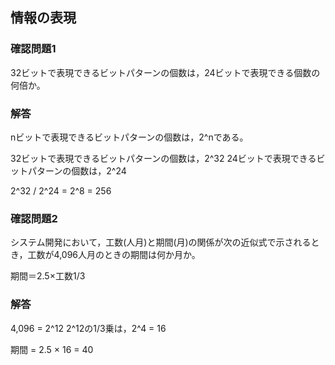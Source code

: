 ## 情報の表現

### 確認問題1

32ビットで表現できるビットパターンの個数は，24ビットで表現できる個数の何倍か。

### 解答

nビットで表現できるビットパターンの個数は，2^nである。

32ビットで表現できるビットパターンの個数は，2^32
24ビットで表現できるビットパターンの個数は，2^24

2^32 / 2^24 = 2^8 = 256

### 確認問題2

システム開発において，工数(人月)と期間(月)の関係が次の近似式で示されるとき，工数が4,096人月のときの期間は何か月か。

期間＝2.5×工数1/3

### 解答

4,096 = 2^12
2^12の1/3乗は，2^4 = 16

期間 = 2.5 × 16 = 40
